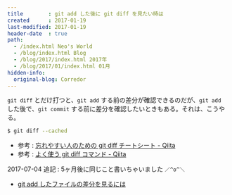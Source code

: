 ```yaml
---
title        : git add した後に git diff を見たい時は
created      : 2017-01-19
last-modified: 2017-01-19
header-date  : true
path:
  - /index.html Neo's World
  - /blog/index.html Blog
  - /blog/2017/index.html 2017年
  - /blog/2017/01/index.html 01月
hidden-info:
  original-blog: Corredor
---
```


`git diff` とだけ打つと、`git add` する前の差分が確認できるのだが、`git add` した後で、`git commit` する前に差分を確認したいときもある。それは、こうやる。

```bash
$ git diff --cached
```

- 参考 : [忘れやすい人のための git diff チートシート - Qiita](http://qiita.com/shibukk/items/8c9362a5bd399b9c56be)
- 参考 : [よく使う git diff コマンド - Qiita](http://qiita.com/hide/items/17b970c485e803cbce08)

2017-07-04 追記 : 5ヶ月後に同じこと書いちゃいました `／^o^＼`

- [git add したファイルの差分を見るには](/blog/2017/06/10-01.html)
